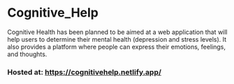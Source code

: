 # Cognitive_Help

Cognitive Health has been planned to be aimed at a web application that will
help users to determine their mental health (depression and stress levels). It also
provides a platform where people can express their emotions, feelings, and
thoughts.

### Hosted at: https://cognitivehelp.netlify.app/
